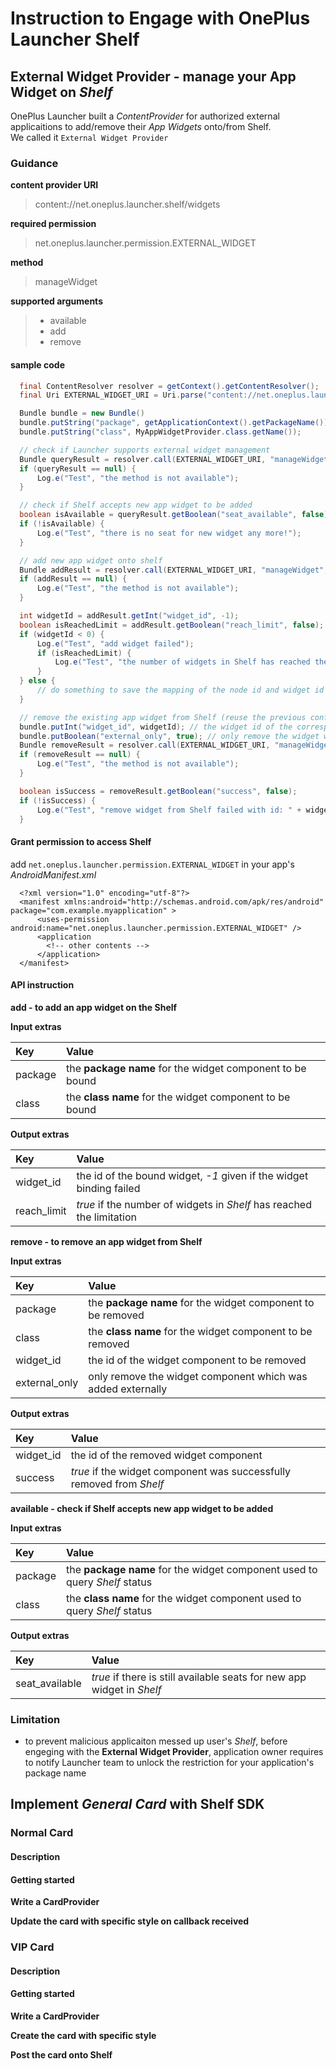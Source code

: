 # Instruction to Engage with OnePlus Launcher Shelf

## External Widget Provider - manage your App Widget on _Shelf_

OnePlus Launcher built a _ContentProvider_ for authorized external applicaitions to add/remove their _App Widgets_ onto/from Shelf.  
We called it `External Widget Provider`

### Guidance

**content provider URI**

> content://net.oneplus.launcher.shelf/widgets

**required permission**

> net.oneplus.launcher.permission.EXTERNAL\_WIDGET

**method**

> manageWidget

**supported arguments**

> * available
> * add
> * remove

#### sample code

```java
  final ContentResolver resolver = getContext().getContentResolver();
  final Uri EXTERNAL_WIDGET_URI = Uri.parse("content://net.oneplus.launcher.shelf/widgets");

  Bundle bundle = new Bundle()
  bundle.putString("package", getApplicationContext().getPackageName());
  bundle.putString("class", MyAppWidgetProvider.class.getName());

  // check if Launcher supports external widget management
  Bundle queryResult = resolver.call(EXTERNAL_WIDGET_URI, "manageWidget", "available", bundle);
  if (queryResult == null) {
      Log.e("Test", "the method is not available");
  }

  // check if Shelf accepts new app widget to be added
  boolean isAvailable = queryResult.getBoolean("seat_available", false);
  if (!isAvailable) {
      Log.e("Test", "there is no seat for new widget any more!");
  }

  // add new app widget onto shelf
  Bundle addResult = resolver.call(EXTERNAL_WIDGET_URI, "manageWidget", "add", bundle);
  if (addResult == null) {
      Log.e("Test", "the method is not available");
  }

  int widgetId = addResult.getInt("widget_id", -1);
  boolean isReachedLimit = addResult.getBoolean("reach_limit", false);
  if (widgetId < 0) {
      Log.e("Test", "add widget failed");
      if (isReachedLimit) {
          Log.e("Test", "the number of widgets in Shelf has reached the limitation");
      }
  } else {
      // do something to save the mapping of the node id and widget id
  }

  // remove the existing app widget from Shelf (reuse the previous configured bundle object)
  bundle.putInt("widget_id", widgetId); // the widget id of the corresponding widget to be removed
  bundle.putBoolean("external_only", true); // only remove the widget which is not added from shelf
  Bundle removeResult = resolver.call(EXTERNAL_WIDGET_URI, "manageWidget", "remove", bundle);
  if (removeResult == null) {
      Log.e("Test", "the method is not available");
  }

  boolean isSuccess = removeResult.getBoolean("success", false);
  if (!isSuccess) {
      Log.e("Test", "remove widget from Shelf failed with id: " + widgetId);
  }
```

#### Grant permission to access Shelf

add `net.oneplus.launcher.permission.EXTERNAL_WIDGET` in your app's _AndroidManifest.xml_

```markup
  <?xml version="1.0" encoding="utf-8"?>
  <manifest xmlns:android="http://schemas.android.com/apk/res/android" package="com.example.myapplication" >
      <uses-permission android:name="net.oneplus.launcher.permission.EXTERNAL_WIDGET" />
      <application
        <!-- other contents -->
      </application>
  </manifest>
```

#### API instruction

**add - to add an app widget on the Shelf**

**Input extras**

| **Key** | **Value** |
| :--- | :--- |
| package | the **package name** for the widget component to be bound |
| class | the **class name** for the widget component to be bound |

**Output extras**

| **Key** | **Value** |
| :--- | :--- |
| widget\_id | the id of the bound widget, _-1_ given if the widget binding failed |
| reach\_limit | _true_ if the number of widgets in _Shelf_ has reached the limitation |

**remove - to remove an app widget from Shelf**

**Input extras**

| **Key** | **Value** |
| :--- | :--- |
| package | the **package name** for the widget component to be removed |
| class | the **class name** for the widget component to be removed |
| widget\_id | the id of the widget component to be removed |
| external\_only | only remove the widget component which was added externally |

**Output extras**

| **Key** | **Value** |
| :--- | :--- |
| widget\_id | the id of the removed widget component |
| success | _true_ if the widget component was successfully removed from _Shelf_ |

**available - check if Shelf accepts new app widget to be added**

**Input extras**

| **Key** | **Value** |
| :--- | :--- |
| package | the **package name** for the widget component used to query _Shelf_ status |
| class | the **class name** for the widget component used to query _Shelf_ status |

**Output extras**

| **Key** | **Value** |
| :--- | :--- |
| seat\_available | _true_ if there is still available seats for new app widget in _Shelf_ |

### Limitation

* to prevent malicious applicaiton messed up user's _Shelf_, before engeging with the **External Widget Provider**, application owner requires to notify Launcher team to unlock the restriction for your application's package name

## Implement _General Card_ with Shelf SDK

### Normal Card

#### Description

#### Getting started

**Write a CardProvider**

**Update the card with specific style on callback received**

### VIP Card

#### Description

#### Getting started

**Write a CardProvider**

**Create the card with specific style**

**Post the card onto Shelf**

